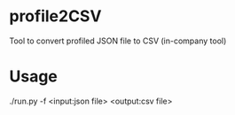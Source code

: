 profile2CSV
===========

Tool to convert profiled JSON file to CSV (in-company tool)


Usage
=====

./run.py -f <input:json file> <output:csv file>
